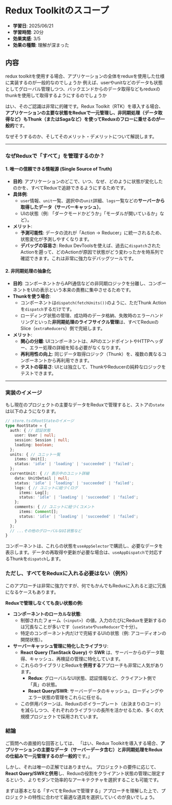 # Redux Toolkitのスコープ

- **学習日**: 2025/06/21
- **学習時間**: 20分
- **効果実感**: 3/5
- **効果の種類**: 理解が深まった

## 内容

redux toolkitを使用する場合、アプリケーションの全体をreduxを使用した仕様に実装するのが一般的なのでしょうか
例えば、userやunitなどのデータも状態としてグローバル管理しつつ、バックエンドからのデータ取得などもreduxのthunkを使用して取得するようにするのでしょうか


はい、そのご認識は非常に的確です。Redux Toolkit（RTK）を導入する場合、**アプリケーションの主要な状態をReduxで一元管理し、非同期処理（データ取得など）もThunk（またはSagaなど）を使ってReduxのフローに乗せるのが一般的**です。

なぜそうするのか、そしてそのメリット・デメリットについて解説します。

---

### なぜReduxで「すべて」を管理するのか？

#### 1. 唯一の信頼できる情報源 (Single Source of Truth)

*   **目的**: アプリケーションのどこで、いつ、なぜ、どのように状態が変化したのかを、すべてReduxで追跡できるようにするためです。
*   **具体例**:
    *   `user`情報、`unit`一覧、選択中の`unit`詳細、`logs`一覧などの**サーバーから取得したデータ（サーバーキャッシュ）**。
    *   UIの状態（例: 「ダークモードかどうか」「モーダルが開いているか」など）。
*   **メリット**:
    *   **予測可能性**: データの流れが「Action → Reducer」に統一されるため、状態変化が予測しやすくなります。
    *   **デバッグの容易さ**: Redux DevToolsを使えば、過去に`dispatch`されたActionを遡って、どのActionが原因で状態がどう変わったかを時系列で確認できます。これは非常に強力なデバッグツールです。

#### 2. 非同期処理の抽象化

*   **目的**: コンポーネントからAPI通信などの非同期ロジックを分離し、コンポーネントをUIの表示という本来の責務に集中させるためです。
*   **Thunkを使う場合**:
    *   コンポーネントは`dispatch(fetchUnits())`のように、ただThunk Actionを`dispatch`するだけです。
    *   ローディング状態の管理、成功時のデータ格納、失敗時のエラーハンドリングといった**非同期処理のライフサイクル管理**は、すべてReduxのSlice（`extraReducers`）側で完結します。
*   **メリット**:
    *   **関心の分離**: UIコンポーネントは、APIのエンドポイントやHTTPヘッダー、エラー処理の詳細を知る必要がなくなります。
    *   **再利用性の向上**: 同じデータ取得ロジック（Thunk）を、複数の異なるコンポーネントから再利用できます。
    *   **テストの容易さ**: UIとは独立して、ThunkやReducerの純粋なロジックをテストできます。

---

### 実装のイメージ

もし現在のプロジェクトの主要なデータをReduxで管理すると、ストアの`state`は以下のようになります。

```typescript
// store.tsのRootStateのイメージ
type RootState = {
  auth: { // 認証状態
    user: User | null;
    session: Session | null;
    loading: boolean;
  };
  units: { // ユニット一覧
    items: Unit[];
    status: 'idle' | 'loading' | 'succeeded' | 'failed';
  };
  currentUnit: { // 表示中のユニット詳細
    data: UnitDetail | null;
    status: 'idle' | 'loading' | 'succeeded' | 'failed';
    logs: { // ユニットに紐づくログ
      items: Log[];
      status: 'idle' | 'loading' | 'succeeded' | 'failed';
    };
    comments: { // ユニットに紐づくコメント
      items: Comment[];
      status: 'idle' | 'loading' | 'succeeded' | 'failed';
    }
  };
  // ...その他のグローバルなUI状態など
}
```

コンポーネントは、これらの状態を`useAppSelector`で購読し、必要なデータを表示します。データの再取得や更新が必要な場合は、`useAppDispatch`で対応するThunkを`dispatch`します。

### ただし、すべてをReduxに入れる必要はない（例外）

このアプローチは非常に強力ですが、何でもかんでもReduxに入れると逆に冗長になるケースもあります。

**Reduxで管理しなくても良い状態の例:**

*   **コンポーネントのローカルな状態**:
    *   制御されたフォーム（`<input>`）の値。入力のたびにReduxを更新するのは冗長なことが多いです（`useState`や`useReducer`で十分）。
    *   特定のコンポーネント内だけで完結するUIの状態（例: アコーディオンの開閉状態）。
*   **サーバーキャッシュ管理に特化したライブラリ**:
    *   **React Query (TanStack Query)** や **SWR** は、サーバーからのデータ取得、キャッシュ、再検証の管理に特化しています。
    *   これらのライブラリとReduxを**併用する**アプローチも非常に人気があります。
        *   **Redux**: グローバルなUI状態、認証情報など、クライアント側で「真」の状態。
        *   **React Query/SWR**: サーバーデータのキャッシュ。ローディングやエラー状態の管理をこれらに任せる。
    *   この併用パターンは、Reduxのボイラープレート（お決まりのコード）を減らしつつ、それぞれのライブラリの長所を活かせるため、多くの大規模プロジェクトで採用されています。

### 結論

ご質問への直接的な回答としては、
「はい、Redux Toolkitを導入する場合、**アプリケーションの主要なデータ（サーバーデータ含む）と非同期処理をReduxの仕組みで一元管理するのが一般的**です。」

しかし、それは唯一の正解ではありません。
プロジェクトの要件に応じて、**React Query/SWRと併用**し、Reduxの役割をクライアント状態の管理に限定するという、よりモダンで効率的なアーキテクチャを選択することも可能です。

まずは基本となる「すべてをReduxで管理する」アプローチを理解した上で、プロジェクトの特性に合わせて最適な道具を選択していくのが良いでしょう。